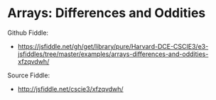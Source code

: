# Arrays: Differences and Oddities

Github Fiddle:
- https://jsfiddle.net/gh/get/library/pure/Harvard-DCE-CSCIE3/e3-jsfiddles/tree/master/examples/arrays-differences-and-oddities-xfzqvdwh/

Source Fiddle:
- http://jsfiddle.net/cscie3/xfzqvdwh/

